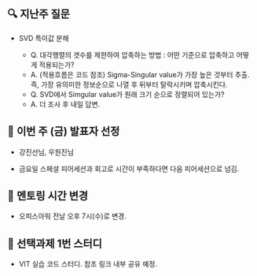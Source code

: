 ## 🔍 지난주 질문

- SVD 특이값 분해

  - Q. 대각행렬의 갯수를 제한하여 압축하는 방법 : 어떤 기준으로 압축하고 어떻게 적용되는가?
  - A. (적용흐름은 코드 참조) Sigma-Singular value가 가장 높은 것부터 추출. 즉, 가장 유의미한 정보순으로 나열 후 뒤부터 탈락시키며 압축시킨다.
  - Q. SVD에서 Simgular value가 원래 크기 순으로 정렬되어 있는가?
  - A. 더 조사 후 내일 답변.

## 📔 이번 주 (금) 발표자 선정

- 강진선님, 우원진님

- 금요일 스페셜 피어세션과 회고로 시간이 부족하다면 다음 피어세션으로 넘김.

## 📒 멘토링 시간 변경

- 오피스아워 전날 오후 7시(수)로 변경.

## 📌 선택과제 1번 스터디

- VIT 실습 코드 스터디. 참조 링크 내부 공유 예정.
